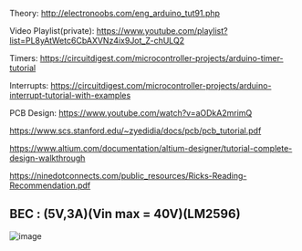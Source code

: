 Theory:
http://electronoobs.com/eng_arduino_tut91.php

Video Playlist(private):
https://www.youtube.com/playlist?list=PL8yAtWetc6CbAXVNz4ix9Jot_Z-chULQ2

Timers:
https://circuitdigest.com/microcontroller-projects/arduino-timer-tutorial

Interrupts:
https://circuitdigest.com/microcontroller-projects/arduino-interrupt-tutorial-with-examples

PCB Design:
https://www.youtube.com/watch?v=aODkA2mrimQ


https://www.scs.stanford.edu/~zyedidia/docs/pcb/pcb_tutorial.pdf


https://www.altium.com/documentation/altium-designer/tutorial-complete-design-walkthrough

https://ninedotconnects.com/public_resources/Ricks-Reading-Recommendation.pdf

## BEC : (5V,3A)(Vin max = 40V)(LM2596)
![image](https://github.com/ChiragKotian/Drone_FC/assets/117931123/468e0272-7f58-4e3f-a280-dc9f264ae8d7)
